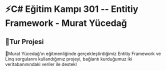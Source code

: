 # ⚡C# Eğitim Kampı 301 -- Entitiy Framework - Murat Yücedağ

## 📝Tur Projesi
🌱Murat Yücedağ'ın eğitmenliğinde gerçekleştirdiğimiz Entitiy Framework ve Linq sorgularını kullandığımız projeyi, bağlantı kurduğumuz iki veritabanınındaki veriler ile destekl 
